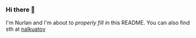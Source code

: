### Hi there 👋

I'm Nurlan and I'm about to *properly fill in* this README.
You can also find sth at [nalkuatov](https://nalkuatov.kz)

<!--
**nalkuatov/nalkuatov** is a ✨ _special_ ✨ repository because its `README.md` (this file) appears on your GitHub profile.

Here are some ideas to get you started:

- 🔭 I’m currently working on ...
- 🌱 I’m currently learning ...
- 👯 I’m looking to collaborate on ...
- 🤔 I’m looking for help with ...
- 💬 Ask me about ...
- 📫 How to reach me: ...
- 😄 Pronouns: ...
- ⚡ Fun fact: ...
-->
